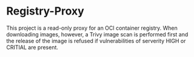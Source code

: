 # Registry-Proxy

This project is a read-only proxy for an OCI container registry.
When downloading images, however, a Trivy image scan is performed first and the release of the image is refused if vulnerabilities of serverity HIGH or CRITIAL are present.
